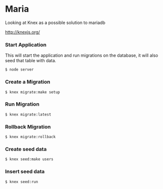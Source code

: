 # Maria

Looking at Knex as a possible solution to mariadb

http://knexjs.org/


### Start Application

This will start the application and run migrations on the database, it will also seed that table with data.

```
$ node server
```


### Create a Migration

```
$ knex migrate:make setup
```

### Run Migration


```
$ knex migrate:latest
```


### Rollback Migration

```
$ knex migrate:rollback
```



### Create seed data

```
$ knex seed:make users
```

### Insert seed data

```
$ knex seed:run
```
